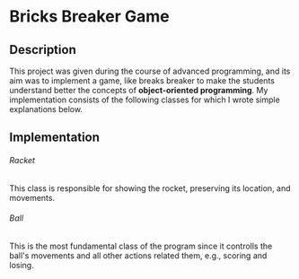 # Bricks Breaker Game

## Description
This project was given during the course of advanced programming, and its aim was to implement a game, like breaks breaker to make the students understand better the concepts of **object-oriented programming**.
My implementation consists of the following classes for which I wrote simple explanations below.

## Implementation
###### Racket
This class is responsible for showing the rocket, preserving its location, and movements.

###### Ball
This is the most fundamental class of the program since it controlls the ball's movements and all other actions related them, e.g., scoring and losing.



